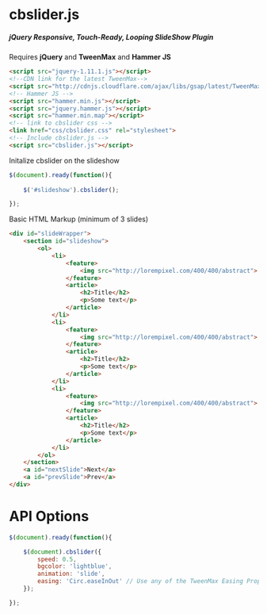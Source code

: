 cbslider.js
========
<h5>jQuery Responsive, Touch-Ready, Looping SlideShow Plugin</h5>


Requires <strong>jQuery</strong> and <strong>TweenMax</strong> and <strong>Hammer JS</strong>

```html
<script src="jquery-1.11.1.js"></script>
<!--CDN link for the latest TweenMax-->
<script src="http://cdnjs.cloudflare.com/ajax/libs/gsap/latest/TweenMax.min.js"/></script>
<!-- Hammer JS -->
<script src="hammer.min.js"></script>
<script src="jquery.hammer.js"></script>
<script src="hammer.min.map"></script>
<!-- link to cbslider css -->
<link href="css/cbslider.css" rel="stylesheet">
<!-- Include cbslider.js -->
<script src="cbslider.js"></script>
```

Initalize cbslider on the slideshow

```javascript
$(document).ready(function(){
	
    $('#slideshow').cbslider();	

});

```
Basic HTML Markup (minimum of 3 slides)

```html
<div id="slideWrapper">
    <section id="slideshow">
        <ol>
            <li>
                <feature>
                    <img src="http://lorempixel.com/400/400/abstract">
                </feature>
                <article>
                    <h2>Title</h2>
                    <p>Some text</p>
                </article>
            </li>
            <li>
                <feature>
                    <img src="http://lorempixel.com/400/400/abstract">
                </feature>
                <article>
                    <h2>Title</h2>
                    <p>Some text</p>
                </article>
            </li>
            <li>
                <feature>
                    <img src="http://lorempixel.com/400/400/abstract">
                </feature>
                <article>
                    <h2>Title</h2>
                    <p>Some text</p>
                </article>
            </li>
        </ol>
    </section>
    <a id="nextSlide">Next</a>
    <a id="prevSlide">Prev</a>
</div>
```


<h1>API Options</h1>

```javascript 
$(document).ready(function(){

	$(document).cbslider({
		speed: 0.5,
		bgcolor: 'lightblue',
		animation: 'slide',
        easing: 'Circ.easeInOut' // Use any of the TweenMax Easing Properties
	});

});
```
